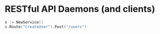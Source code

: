 # RESTful API Daemons (and clients)

```go
s := NewService()
s.Route("CreateUser").Post("/users")
```
